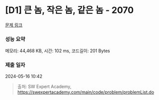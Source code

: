 # [D1] 큰 놈, 작은 놈, 같은 놈 - 2070 

[문제 링크](https://swexpertacademy.com/main/code/problem/problemDetail.do?contestProbId=AV5QQ6qqA40DFAUq) 

### 성능 요약

메모리: 44,468 KB, 시간: 102 ms, 코드길이: 201 Bytes

### 제출 일자

2024-05-16 10:42



> 출처: SW Expert Academy, https://swexpertacademy.com/main/code/problem/problemList.do